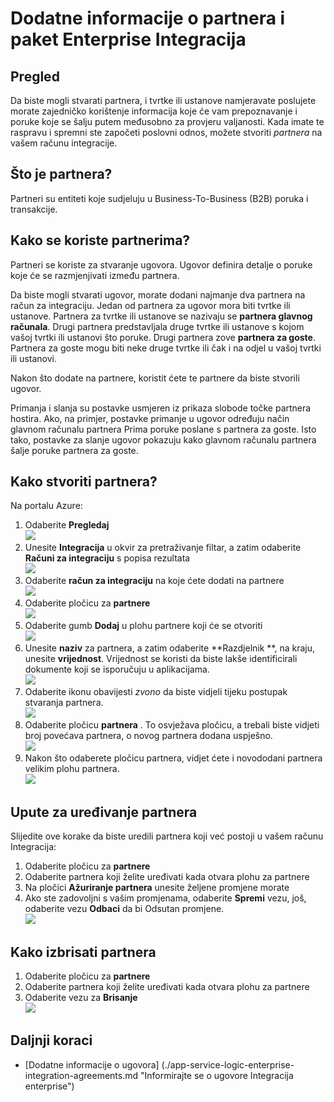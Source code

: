 <properties 
    pageTitle="Dodatne informacije o partnera i paket Enterprise Integracija | Aplikacije servisa za Microsoft Azure | Microsoft Azure" 
    description="Saznajte kako koristiti partnere s aplikacijama paket Enterprise integracije i logika" 
    services="logic-apps" 
    documentationCenter=".net,nodejs,java"
    authors="msftman" 
    manager="erikre" 
    editor="cgronlun"/>

<tags 
    ms.service="logic-apps" 
    ms.workload="integration" 
    ms.tgt_pltfrm="na" 
    ms.devlang="na" 
    ms.topic="article" 
    ms.date="07/08/2016" 
    ms.author="deonhe"/>

# <a name="learn-about-partners-and-enterprise-integration-pack"></a>Dodatne informacije o partnera i paket Enterprise Integracija

## <a name="overview"></a>Pregled
Da biste mogli stvarati partnera, i tvrtke ili ustanove namjeravate poslujete morate zajedničko korištenje informacija koje će vam prepoznavanje i poruke koje se šalju putem međusobno za provjeru valjanosti. Kada imate te raspravu i spremni ste započeti poslovni odnos, možete stvoriti *partnera* na vašem računu integracije.

## <a name="what-is-a-partner"></a>Što je partnera?
Partneri su entiteti koje sudjeluju u Business-To-Business (B2B) poruka i transakcije. 

## <a name="how-are-partners-used"></a>Kako se koriste partnerima?
Partneri se koriste za stvaranje ugovora. Ugovor definira detalje o poruke koje će se razmjenjivati između partnera. 

Da biste mogli stvarati ugovor, morate dodani najmanje dva partnera na račun za integraciju. Jedan od partnera za ugovor mora biti tvrtke ili ustanove. Partnera za tvrtke ili ustanove se nazivaju se **partnera glavnog računala**. Drugi partnera predstavljala druge tvrtke ili ustanove s kojom vašoj tvrtki ili ustanovi što poruke. Drugi partnera zove **partnera za goste**. Partnera za goste mogu biti neke druge tvrtke ili čak i na odjel u vašoj tvrtki ili ustanovi.  

Nakon što dodate na partnere, koristit ćete te partnere da biste stvorili ugovor. 

Primanja i slanja su postavke usmjeren iz prikaza slobode točke partnera hostira. Ako, na primjer, postavke primanje u ugovor određuju način glavnom računalu partnera Prima poruke poslane s partnera za goste. Isto tako, postavke za slanje ugovor pokazuju kako glavnom računalu partnera šalje poruke partnera za goste.

## <a name="how-to-create-a-partner"></a>Kako stvoriti partnera?
Na portalu Azure:  
1. Odaberite **Pregledaj**  
![](./media/app-service-logic-enterprise-integration-overview/overview-1.png)    
2. Unesite **Integracija** u okvir za pretraživanje filtar, a zatim odaberite **Računi za integraciju** s popisa rezultata     
 ![](./media/app-service-logic-enterprise-integration-overview/overview-2.png)  
3. Odaberite **račun za integraciju** na koje ćete dodati na partnere  
![](./media/app-service-logic-enterprise-integration-overview/overview-3.png)  
4.  Odaberite pločicu za **partnere**  
![](./media/app-service-logic-enterprise-integration-partners/partner-1.png)  
5. Odaberite gumb **Dodaj** u plohu partnere koji će se otvoriti  
![](./media/app-service-logic-enterprise-integration-partners/partner-2.png)  
6. Unesite **naziv** za partnera, a zatim odaberite **Razdjelnik **, na kraju, unesite **vrijednost**. Vrijednost se koristi da biste lakše identificirali dokumente koji se isporučuju u aplikacijama.  
![](./media/app-service-logic-enterprise-integration-partners/partner-3.png)  
7. Odaberite ikonu obavijesti *zvono* da biste vidjeli tijeku postupak stvaranja partnera.  
![](./media/app-service-logic-enterprise-integration-partners/partner-4.png)  
8. Odaberite pločicu **partnera** . To osvježava pločicu, a trebali biste vidjeti broj povećava partnera, o novog partnera dodana uspješno.    
![](./media/app-service-logic-enterprise-integration-partners/partner-5.png)  
10. Nakon što odaberete pločicu partnera, vidjet ćete i novododani partnera velikim plohu partnera.    
![](./media/app-service-logic-enterprise-integration-partners/partner-6.png)  

## <a name="how-to-edit-a-partner"></a>Upute za uređivanje partnera

Slijedite ove korake da biste uredili partnera koji već postoji u vašem računu Integracija:  
1. Odaberite pločicu za **partnere**  
2. Odaberite partnera koji želite uređivati kada otvara plohu za partnere  
3. Na pločici **Ažuriranje partnera** unesite željene promjene morate  
4. Ako ste zadovoljni s vašim promjenama, odaberite **Spremi** vezu, još, odaberite vezu **Odbaci** da bi Odsutan promjene.  
![](./media/app-service-logic-enterprise-integration-partners/edit-1.png)  

## <a name="how-to-delete-a-partner"></a>Kako izbrisati partnera
1. Odaberite pločicu za **partnere**  
2. Odaberite partnera koji želite uređivati kada otvara plohu za partnere  
3. Odaberite vezu za **Brisanje**    
![](./media/app-service-logic-enterprise-integration-partners/delete-1.png)   

## <a name="next-steps"></a>Daljnji koraci
- [Dodatne informacije o ugovora] (./app-service-logic-enterprise-integration-agreements.md "Informirajte se o ugovore Integracija enterprise")  


